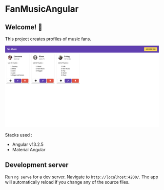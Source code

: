 # FanMusicAngular

## Welcome! 👋

This project creates profiles of music fans.


![Design preview ](./resources/design/desktop-preview.png)


Stacks used :
- Angular v13.2.5
- Material Angular

## Development server
Run `ng serve` for a dev server. Navigate to `http://localhost:4200/`. The app will automatically reload if you change any of the source files.